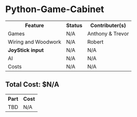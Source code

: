 # Python-Game-Cabinet
<features>
<table>
  <tr>
    <th>Feature</th>
  <th>Status</th>
  <th>Contributer(s)</th>
  </tr>
  <tr>
    <td>Games</td>
    <td>N/A</td>
    <td>Anthony & Trevor</td>
  </tr>
  <tr>
    <td>Wiring and Woodwork</td>
    <td>N/A</td>
    <td>Robert</td>
  </tr>
  <tr>
    <td><b>JoyStick input</b></td>
    <td>N/A</td>
    <td>N/A</td>
  </tr>
  <tr>
    <td>AI</td>
    <td>N/A</td>
    <td>N/A</td>
  </tr>
  <tr>
    <td>Costs</td>
    <td>N/A</td>
    <td>N/A</td>
 </table>
</features>
  
<costs>
  <h2>Total Cost: $N/A</h2>
  <table>
    <tr>
      <th>Part</th>
      <th>Cost</th>
    </tr>
    <tr>
      <td>TBD</td>
      <td>N/A</td>
    </tr>
  </table>
</costs>


